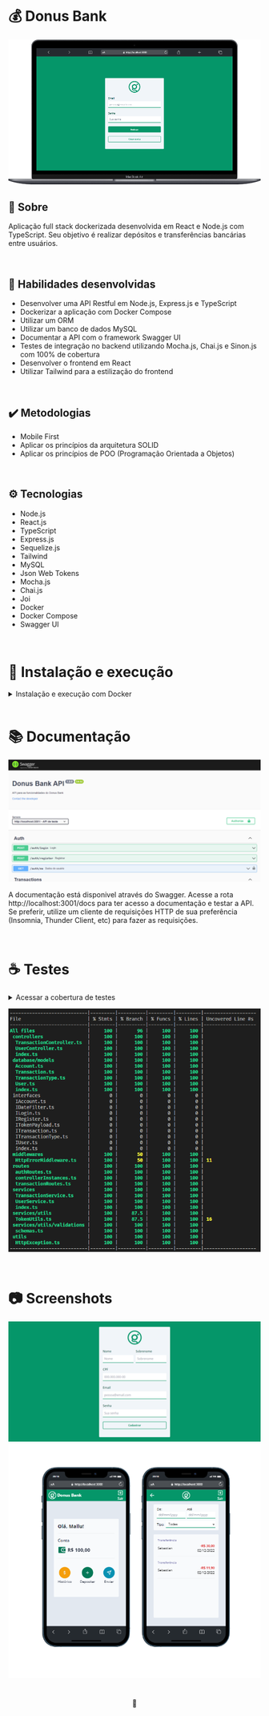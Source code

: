 # 💰 Donus Bank

![Preview do Projeto Donus Bank](./images/login-page.png)

## 📡 Sobre

Aplicação full stack dockerizada desenvolvida em React e Node.js com TypeScript. Seu objetivo é realizar depósitos e transferências bancárias entre usuários.

<br />

## 📜 Habilidades desenvolvidas

- Desenvolver uma API Restful em Node.js, Express.js e TypeScript
- Dockerizar a aplicação com Docker Compose
- Utilizar um ORM
- Utilizar  um banco de dados MySQL
- Documentar a API com o framework Swagger UI
- Testes de integração no backend utilizando Mocha.js, Chai.js e Sinon.js com 100% de cobertura
- Desenvolver o frontend em React
- Utilizar Tailwind para a estilização do frontend

<br />

## ✔️ Metodologias

- Mobile First
- Aplicar os princípios da arquitetura SOLID
- Aplicar os princípios de POO (Programação Orientada a Objetos)

<br />

## ⚙️ Tecnologias

- Node.js
- React.js
- TypeScript
- Express.js
- Sequelize.js
- Tailwind
- MySQL
- Json Web Tokens
- Mocha.js
- Chai.js
- Joi
- Docker
- Docker Compose
- Swagger UI

<br />

# 🚀 Instalação e execução

<details>
<summary>Instalação e execução com Docker</summary>
<br />

Para rodar está aplicação é necessário ter **Git**, **Node**, **Docker** e o **Docker Compose** instalados no seu computador. O Docker Compose precisa estar na versão **1.29** ou superior e o Node na versão 16.

Para conseguir executar os comandos do abaixo também é necessário que seu sistema operacional tenha um terminal Bash instalado. Caso você esteja utilizando Linux ou macOS, o Bash já vem instalado por padrão. Porém, se o seu sistema for Windows, você pode [aprender como instalar](https://dicasdeprogramacao.com.br/como-instalar-o-git-no-windows/).

### 1 - Clone o repositório:

```
git clone git@github.com:lauropera/donus-bank.git
```

### 2 - Na raíz do projeto, suba os containers do frontend (`frontend_donus`),  backend (`backend_donus`) e o banco de dados (`db_donus`) com o comando:

    docker-compose up -d --build

Os containers estão mapeados nas seguintes portas:

- frontend_donus: 3000
- backend_donus: 3001
- db_donus: 3002

Para parar os containers, na pasta raiz do projeto execute o comando:

    docker-compose down

### 3 - Acessando o Frontend

Para acessar o frontend, vá em seu navegador acesse a rota:

    http://localhost:3000

## 4 - Usuários para fazer login

Nessa aplicação é necessário fazer o login com um email e senha. A tabela abaixo disponibiliza usuários pré-cadastrados para o acesso:

|        Email       |     Senha   |
| ------------------ | :---------: |
| mallu@artist.com   | sambinhabom |
| sebastian@sebs.com | piano       |

</details>
<br />

# 📚 Documentação

![Screenshot do Swagger](./images/swagger.png)

A documentação está disponivel através do Swagger. Acesse a rota http://localhost:3001/docs para ter acesso a documentação e testar a API. Se preferir, utilize um cliente de requisições HTTP de sua preferência (Insomnia, Thunder Client, etc) para fazer as requisições.

<br />

# ☕ Testes

<details>
<summary>Acessar a cobertura de testes</summary>

<br />

## Para você pode ver a cobertura dos testes utilize os seguintes comandos:

Entre no container do backend

    docker exec -it backend_donus sh

Execute o comando para ver a cobertura

    npm run test:coverage


</details>

![Screenshot da cobertura de testes](./images/coverage.png)

<br />

# 📷 Screenshots

![Preview da página de cadastro](./images/signup-page.png)
![Preview do Projeto Donus Bank em Mobile](./images/mobile-preview.png)
#

<div>
  <p align="center">🍐</p>
</div>